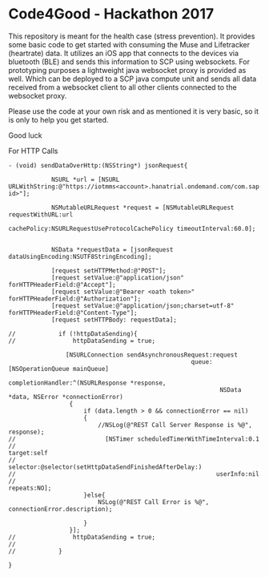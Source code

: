 # Code4Good - Hackathon 2017
This repository is meant for the health case (stress prevention). It provides some basic code to get started with consuming the Muse and Lifetracker (heartrate) data. It utilizes an iOS app that connects to the devices via bluetooth (BLE) and sends this information to SCP using websockets. For prototyping purposes a lightweight java websocket proxy is provided as well. Which can be deployed to a SCP java compute unit and sends all data received from a websocket client to all other clients connected to the websocket proxy. 

Please use the code at your own risk and as mentioned it is very basic, so it is only to help you get started. 

Good luck


For HTTP Calls

```
- (void) sendDataOverHttp:(NSString*) jsonRequest{
        
            NSURL *url = [NSURL URLWithString:@"https://iotmms<account>.hanatrial.ondemand.com/com.sap.iotservices.mms/v1/api/http/data/<device id>"];
        
            NSMutableURLRequest *request = [NSMutableURLRequest requestWithURL:url
                                                                   cachePolicy:NSURLRequestUseProtocolCachePolicy timeoutInterval:60.0];
        
        
            NSData *requestData = [jsonRequest dataUsingEncoding:NSUTF8StringEncoding];
        
            [request setHTTPMethod:@"POST"];
            [request setValue:@"application/json" forHTTPHeaderField:@"Accept"];
            [request setValue:@"Bearer <oath token>" forHTTPHeaderField:@"Authorization"];
            [request setValue:@"application/json;charset=utf-8" forHTTPHeaderField:@"Content-Type"];
            [request setHTTPBody: requestData];
    
//            if (!httpDataSending){
//                httpDataSending = true;

                [NSURLConnection sendAsynchronousRequest:request
                                                   queue:[NSOperationQueue mainQueue]
                                       completionHandler:^(NSURLResponse *response,
                                                           NSData *data, NSError *connectionError)
                 {
                     if (data.length > 0 && connectionError == nil)
                     {
                         //NSLog(@"REST Call Server Response is %@", response);
//                         [NSTimer scheduledTimerWithTimeInterval:0.1
//                                                          target:self
//                                                        selector:@selector(setHttpDataSendFinishedAfterDelay:)
//                                                        userInfo:nil
//                                                         repeats:NO];
                     }else{
                         NSLog(@"REST Call Error is %@", connectionError.description);

                     }
                 }];
//                httpDataSending = true;
//        
//            }

}
```